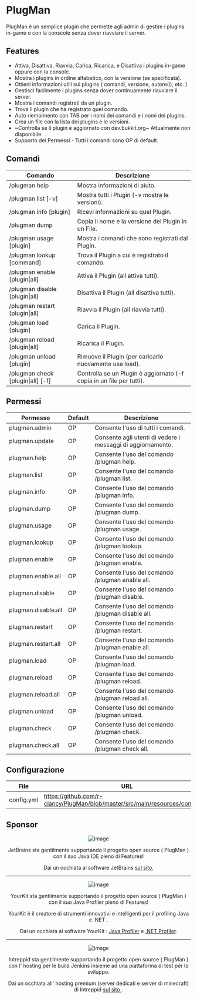 # PlugMan

PlugMan è un semplice plugin che permette agli admin di gestire i plugins in-game o con la conscole senza dover riavviare il server.

## Features
* Attiva, Disattiva, Riavvia, Carica, Ricarica, e Disattiva i plugins in-game oppure con la console.
* Mostra i plugins in ordine alfabetico, con la versione (se specificata).
* Ottieni informazioni utili sui plugins ( comandi, versione, autore(i), etc. )
* Gestisci facilmente i plugins senza dover continuamente riavviare il server.
* Mostra i comandi registrati da un plugin.
* Trova il plugin che ha registrato quel comando.
* Auto riempimento con TAB per i nomi dei comandi e i nomi dei plugins.
* Crea un file con la lista dei plugins e le versioni.
* ~Controlla se il plugin è aggiornato con dev.bukkit.org~ Attualmente non disponibile
* Supporto dei Permessi - Tutti i comandi sono OP di default.

## Comandi
| Comando | Descrizione |
| --------------- | ---------------- |
| /plugman help | Mostra informazioni di aiuto. |
| /plugman list [-v] | Mostra tutti i Plugin (-v mostra le versioni). |
| /plugman info [plugin] | Ricevi informazioni su quel Plugin. |
| /plugman dump | Copia il nome e la versione del Plugin in un File. |
| /plugman usage [plugin] | Mostra i comandi che sono registrati dal Plugin. |
| /plugman lookup [command] | Trova il Plugin a cui è registrato il comando. |
| /plugman enable [plugin&#124;all] | Attiva il Plugin (all attiva tutti). |
| /plugman disable [plugin&#124;all] | Disattiva il Plugin (all disattiva tutti). |
| /plugman restart [plugin&#124;all] | Riavvia il Plugin (all riavvia tutti). |
| /plugman load [plugin] | Carica il Plugin. |
| /plugman reload [plugin&#124;all] | Ricarica il Plugin. |
| /plugman unload [plugin] | Rimuove il Plugin (per caricarlo nuovamente usa load). |
| /plugman check [plugin&#124;all] [-f] | Controlla se un Plugin è aggiornato (-f copia in un file per tutti). |

## Permessi
| Permesso | Default | Descrizione |
| ------------------------- | ---------- | ---------------- |
| plugman.admin | OP | Consente l'uso di tutti i comandi. |
| plugman.update | OP | Consente agli utenti di vedere i messaggi di aggiornamento. |
| plugman.help | OP | Consente l'uso del comando /plugman help. |
| plugman.list | OP | Consente l'uso del comando /plugman list. |
| plugman.info | OP | Consente l'uso del comando /plugman info. |
| plugman.dump | OP | Consente l'uso del comando /plugman dump. |
| plugman.usage | OP | Consente l'uso del comando /plugman usage. |
| plugman.lookup | OP | Consente l'uso del comando /plugman lookup. |
| plugman.enable | OP | Consente l'uso del comando /plugman enable. |
| plugman.enable.all | OP | Consente l'uso del comando /plugman enable all. |
| plugman.disable | OP | Consente l'uso del comando /plugman disable. |
| plugman.disable.all | OP | Consente l'uso del comando /plugman disable all. |
| plugman.restart | OP | Consente l'uso del comando /plugman restart. |
| plugman.restart.all | OP | Consente l'uso del comando /plugman enable all. |
| plugman.load | OP | Consente l'uso del comando /plugman load. |
| plugman.reload | OP | Consente l'uso del comando /plugman reload. |
| plugman.reload.all | OP | Consente l'uso del comando /plugman reload all. |
| plugman.unload | OP | Consente l'uso del comando /plugman unload. |
| plugman.check | OP | Consente l'uso del comando /plugman check. |
| plugman.check.all | OP | Consente l'uso del comando /plugman check all. |

## Configurazione
| File | URL |
| ----- | ------- |
| config.yml | https://github.com/r-clancy/PlugMan/blob/master/src/main/resources/config.yml |

## Sponsor 

<div style="text-align:center" markdown="1">

![image](https://raw.githubusercontent.com/r-clancy/PlugMan/master/images/jetbrains_logo.png "JetBrains")

JetBrains sta gentilmente supportando il progetto open source ( PlugMan ) con il suo Java IDE pieno di Features!

Dai un occhiata al software JetBrains <a href="http://www.jetbrains.com/">sul sito.</a>

---

![image](https://raw.githubusercontent.com/r-clancy/PlugMan/master/images/yourkit_logo.png "YourKit")

YourKit sta gentilmente supportando il progetto open source ( PlugMan ) con il suo Java Profiler pieno di Features!

YourKit è il creatore di strumenti innovativi e intelligenti per il profiling Java e .NET .

Dai un occhiata al software YourKit : <a href="http://www.yourkit.com/java/profiler/index.jsp"> Java Profiler</a> e <a href="http://www.yourkit.com/.net/profiler/index.jsp"> .NET Profiler</a>.

---

![image](https://raw.githubusercontent.com/r-clancy/PlugMan/master/images/intreppid_logo.png "Intreppid Logo")

Intreppid sta gentilmente supportando il progetto open source ( PlugMan ) con l' hosting per le build Jenkins insieme ad una piattaforma di test per lo sviluppo.

Dai un occhiata all' hosting premium (server dedicati e server di minecraft) di Intreppid <a href="https://www.intreppid.com/">sul sito </a>.
